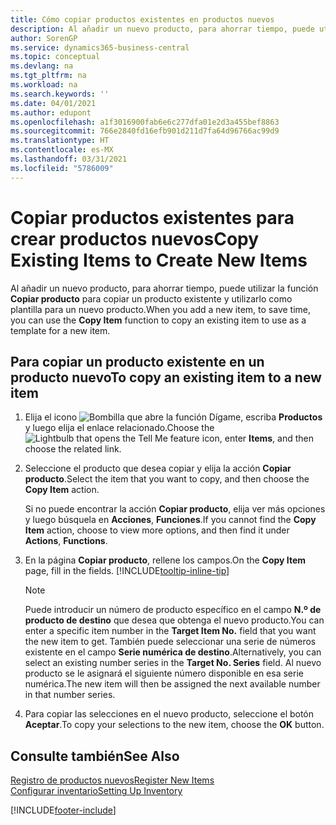 ```yaml
---
title: Cómo copiar productos existentes en productos nuevos
description: Al añadir un nuevo producto, para ahorrar tiempo, puede utilizar la función Copiar producto para copiar un producto existente y utilizarlo como plantilla para un nuevo producto.
author: SorenGP
ms.service: dynamics365-business-central
ms.topic: conceptual
ms.devlang: na
ms.tgt_pltfrm: na
ms.workload: na
ms.search.keywords: ''
ms.date: 04/01/2021
ms.author: edupont
ms.openlocfilehash: a1f3016900fab6e6c277dfa01e2d3a455bef8863
ms.sourcegitcommit: 766e2840fd16efb901d211d7fa64d96766ac99d9
ms.translationtype: HT
ms.contentlocale: es-MX
ms.lasthandoff: 03/31/2021
ms.locfileid: "5786009"
---
```

# <a name="copy-existing-items-to-create-new-items"></a><span data-ttu-id="5e393-103">Copiar productos existentes para crear productos nuevos</span><span class="sxs-lookup"><span data-stu-id="5e393-103">Copy Existing Items to Create New Items</span></span>

<span data-ttu-id="5e393-104">Al añadir un nuevo producto, para ahorrar tiempo, puede utilizar la función **Copiar producto** para copiar un producto existente y utilizarlo como plantilla para un nuevo producto.</span><span class="sxs-lookup"><span data-stu-id="5e393-104">When you add a new item, to save time, you can use the **Copy Item** function to copy an existing item to use as a template for a new item.</span></span>  

## <a name="to-copy-an-existing-item-to-a-new-item"></a><span data-ttu-id="5e393-105">Para copiar un producto existente en un producto nuevo</span><span class="sxs-lookup"><span data-stu-id="5e393-105">To copy an existing item to a new item</span></span>

1. <span data-ttu-id="5e393-106">Elija el icono ![Bombilla que abre la función Dígame](media/ui-search/search_small.png "Dígame qué desea hacer"), escriba **Productos** y luego elija el enlace relacionado.</span><span class="sxs-lookup"><span data-stu-id="5e393-106">Choose the ![Lightbulb that opens the Tell Me feature](media/ui-search/search_small.png "Tell me what you want to do") icon, enter **Items**, and then choose the related link.</span></span>  
2. <span data-ttu-id="5e393-107">Seleccione el producto que desea copiar y elija la acción **Copiar producto**.</span><span class="sxs-lookup"><span data-stu-id="5e393-107">Select the item that you want to copy, and then choose the **Copy Item** action.</span></span>  

    <span data-ttu-id="5e393-108">Si no puede encontrar la acción **Copiar producto**, elija ver más opciones y luego búsquela en **Acciones**, **Funciones**.</span><span class="sxs-lookup"><span data-stu-id="5e393-108">If you cannot find the **Copy Item** action, choose to view more options, and then find it under **Actions**, **Functions**.</span></span>  

3. <span data-ttu-id="5e393-109">En la página **Copiar producto**, rellene los campos.</span><span class="sxs-lookup"><span data-stu-id="5e393-109">On the **Copy Item** page, fill in the fields.</span></span> [!INCLUDE[tooltip-inline-tip](includes/tooltip-inline-tip_md.md)]

    > [!NOTE]  
    > <span data-ttu-id="5e393-110">Puede introducir un número de producto específico en el campo **N.º de producto de destino** que desea que obtenga el nuevo producto.</span><span class="sxs-lookup"><span data-stu-id="5e393-110">You can enter a specific item number in the **Target Item No.** field that you want the new item to get.</span></span> <span data-ttu-id="5e393-111">También puede seleccionar una serie de números existente en el campo **Serie numérica de destino**.</span><span class="sxs-lookup"><span data-stu-id="5e393-111">Alternatively, you can select an existing number series in the **Target No. Series** field.</span></span> <span data-ttu-id="5e393-112">Al nuevo producto se le asignará el siguiente número disponible en esa serie numérica.</span><span class="sxs-lookup"><span data-stu-id="5e393-112">The new item will then be assigned the next available number in that number series.</span></span>  

4. <span data-ttu-id="5e393-113">Para copiar las selecciones en el nuevo producto, seleccione el botón **Aceptar**.</span><span class="sxs-lookup"><span data-stu-id="5e393-113">To copy your selections to the new item, choose the **OK** button.</span></span>  

## <a name="see-also"></a><span data-ttu-id="5e393-114">Consulte también</span><span class="sxs-lookup"><span data-stu-id="5e393-114">See Also</span></span>

[<span data-ttu-id="5e393-115">Registro de productos nuevos</span><span class="sxs-lookup"><span data-stu-id="5e393-115">Register New Items</span></span>](inventory-how-register-new-items.md)  
[<span data-ttu-id="5e393-116">Configurar inventario</span><span class="sxs-lookup"><span data-stu-id="5e393-116">Setting Up Inventory</span></span>](inventory-setup-inventory.md)  


[!INCLUDE[footer-include](includes/footer-banner.md)]